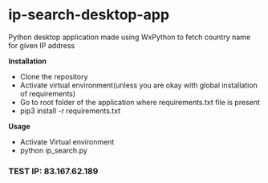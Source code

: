 # ip-search-desktop-app
Python desktop application made using WxPython to fetch country name for given IP address

**Installation**

* Clone the repository
* Activate virtual environment(unless you are okay with global installation of requirements)
* Go to root folder of the application where requirements.txt file is present
* pip3 install -r requirements.txt

**Usage**

* Activate Virtual environment
* python ip_search.py

### TEST IP: 83.167.62.189 

